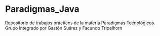 # Paradigmas_Java

Repositorio de trabajos prácticos de la materia Paradigmas Tecnológicos. 
Grupo integrado por Gastón Suárez y Facundo Tripelhorn
